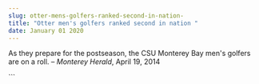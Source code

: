 ```yaml
---
slug: otter-mens-golfers-ranked-second-in-nation-
title: "Otter men's golfers ranked second in nation "
date: January 01 2020
---
```


 
<p>
  As they prepare for the postseason, the CSU Monterey Bay men's golfers are on
  a roll. – <em>Monterey Herald</em>, April 19, 2014
</p>
```
